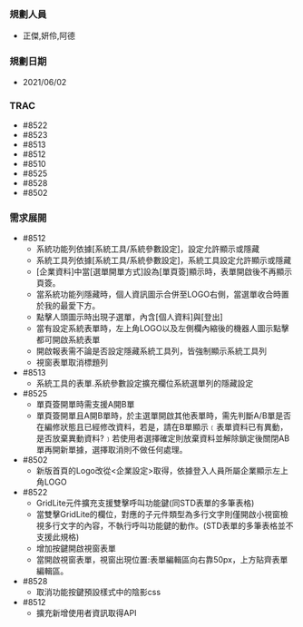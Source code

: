 ### <div id="user">規劃人員</div>
* 正傑,妍伶,阿德

### <div id="updatedate">規劃日期</div>
* 2021/06/02

### <div id="trac">TRAC</div>
* #8522
* #8523
* #8513
* #8512
* #8510
* #8525
* #8528
* #8502

### <div id="requirement">需求展開</div>
* #8512
    * 系統功能列依據[系統工具/系統參數設定]，設定允許顯示或隱藏
    * 系統工具列依據[系統工具/系統參數設定]，系統工具設定允許顯示或隱藏
    * [企業資料]中當[選單開單方式]設為[單頁簽]顯示時，表單開啟後不再顯示頁簽。
    * 當系統功能列隱藏時，個人資訊圖示合併至LOGO右側，當選單收合時置於我的最愛下方。
    * 點擊人頭圖示時出現子選單，內含[個人資料]與[登出]
    * 當有設定系統表單時，左上角LOGO以及左側欄內縮後的機器人圖示點擊都可開啟系統表單
    * 開啟報表需不論是否設定隱藏系統工具列，皆強制顯示系統工具列
    * 視窗表單取消標題列
* #8513
    * 系統工具的表單.系統參數設定擴充欄位系統選單列的隱藏設定
* #8525
    * 單頁簽開單時需支援A開B單
    * 單頁簽開單且A開B單時，於主選單開啟其他表單時，需先判斷A/B單是否在編修狀態且已經修改資料，若是，請在B單顯示﹝表單資料已有異動，是否放棄異動資料?﹞若使用者選擇確定則放棄資料並解除鎖定後關閉AB單再開新單據，選擇取消則不做任何處理。
* #8502
    * 新版首頁的Logo改從<企業設定>取得，依據登入人員所屬企業顯示左上角LOGO
* #8522
    * GridLite元件擴充支援雙擊呼叫功能鍵(同STD表單的多筆表格)
    * 當雙擊GridLite的欄位，對應的子元件類型為多行文字則僅開啟小視窗檢視多行文字的內容，不執行呼叫功能鍵的動作。(STD表單的多筆表格並不支援此規格)
    * 增加按鍵開啟視窗表單
    * 當開啟視窗表單，視窗出現位置:表單編輯區向右靠50px，上方貼齊表單編輯區。
* #8528
    * 取消功能按鍵預設樣式中的陰影css
* #8512
    * 擴充新增使用者資訊取得API